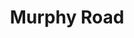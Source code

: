---
abv: 6.2%
alt:
availability: Keg
bitterness: 
description: The second version of our milk stout, this time with Vermont maple syrup. We added cinnamon and maple to this stout. Balanced with a nice hint of maple.
gravity: 
hops: 
ibu: 34
img: murphy-road.jpg
layout: beer
malt: 
modal-id: murphy-road
title: Murphy Road
on-tap: yup
sourness: 
style: Milk Stout w/ Maple
---